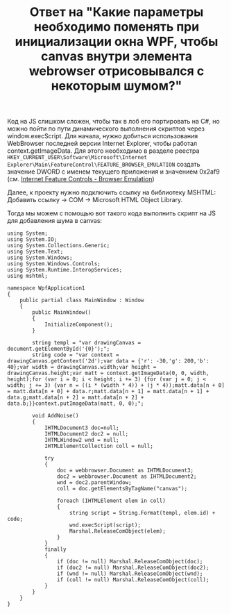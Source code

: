 ﻿---
title: "Ответ на \"Какие параметры необходимо поменять при инициализации окна WPF, чтобы canvas внутри элемента webrowser отрисовывался с некоторым шумом?\""
se.owner.user_id: 240512
se.owner.display_name: "MSDN.WhiteKnight"
se.owner.link: "https://ru.stackoverflow.com/users/240512/msdn-whiteknight"
se.answer_id: 1199842
se.question_id: 1199017
se.post_type: answer
se.is_accepted: True
---
<p>Код на JS слишком сложен, чтобы так в лоб его портировать на C#, но можно пойти по пути динамического выполнения скриптов через window.execScript. Для начала, нужно добиться использования WebBrowser последней версии Internet Explorer, чтобы работал context.getImageData. Для этого необходимо в разделе реестра <code>HKEY_CURRENT_USER\Software\Microsoft\Internet Explorer\Main\FeatureControl\FEATURE_BROWSER_EMULATION</code> создать значение DWORD с именем текущего приложения и значением 0x2af9 (см. <a href="https://docs.microsoft.com/en-us/previous-versions/windows/internet-explorer/ie-developer/general-info/ee330730(v=vs.85)?redirectedfrom=MSDN#browser-emulation" rel="nofollow noreferrer">Internet Feature Controls - Browser Emulation</a>)</p>
<p>Далее, к проекту нужно подключить ссылку на библиотеку MSHTML: Добавить ссылку -&gt; COM -&gt; Microsoft HTML Object Library.</p>
<p>Тогда мы можем с помощью вот такого кода выполнить скрипт на JS для добавления шума в canvas:</p>

<pre><code>using System;
using System.IO;
using System.Collections.Generic;
using System.Text;
using System.Windows;
using System.Windows.Controls;
using System.Runtime.InteropServices;
using mshtml;

namespace WpfApplication1
{
    public partial class MainWindow : Window
    {
        public MainWindow()
        {
            InitializeComponent();            
        }

        string templ = &quot;var drawingCanvas = document.getElementById('{0}');&quot;;
        string code = &quot;var context = drawingCanvas.getContext('2d');var data = {'r': -30,'g': 200,'b': 40};var width = drawingCanvas.width;var height = drawingCanvas.height;var matt = context.getImageData(0, 0, width, height);for (var i = 0; i &lt; height; i += 3) {for (var j = 0; j &lt; width; j += 3) {var n = ((i * (width * 4)) + (j * 4));matt.data[n + 0] = matt.data[n + 0] + data.r;matt.data[n + 1] = matt.data[n + 1] + data.g;matt.data[n + 2] = matt.data[n + 2] + data.b;}}context.putImageData(matt, 0, 0);&quot;;

        void AddNoise()
        {
            IHTMLDocument3 doc=null;
            IHTMLDocument2 doc2 = null;
            IHTMLWindow2 wnd = null;
            IHTMLElementCollection coll = null;

            try
            {
                doc = webbrowser.Document as IHTMLDocument3;
                doc2 = webbrowser.Document as IHTMLDocument2;
                wnd = doc2.parentWindow;
                coll = doc.getElementsByTagName(&quot;canvas&quot;);

                foreach (IHTMLElement elem in coll)
                {
                    string script = String.Format(templ, elem.id) + code;
                    wnd.execScript(script);
                    Marshal.ReleaseComObject(elem);
                }
            }
            finally
            {
                if (doc != null) Marshal.ReleaseComObject(doc);
                if (doc2 != null) Marshal.ReleaseComObject(doc2);
                if (wnd != null) Marshal.ReleaseComObject(wnd);
                if (coll != null) Marshal.ReleaseComObject(coll);
            }
        }
    }
}
</code></pre>
